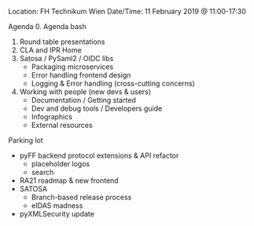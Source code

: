 Location: FH Technikum Wien
Date/Time: 11 February 2019 @ 11:00-17:30

Agenda
0. Agenda bash
1. Round table presentations
2. CLA and IPR Home
3. Satosa / PySaml2 / OIDC libs
   - Packaging microservices
   - Error handling frontend design
   - Logging & Error handling (cross-cutting concerns)
4. Working with people (new devs & users)
   - Documentation / Getting started
   - Dev and debug tools / Developers guide
   - Infographics
   - External resources


Parking lot
   - pyFF backend protocol extensions & API refactor
      - placeholder logos
      - search
   - RA21 roadmap & new frontend
   - SATOSA
      - Branch-based release process
      - eIDAS madness
   - pyXMLSecurity update

